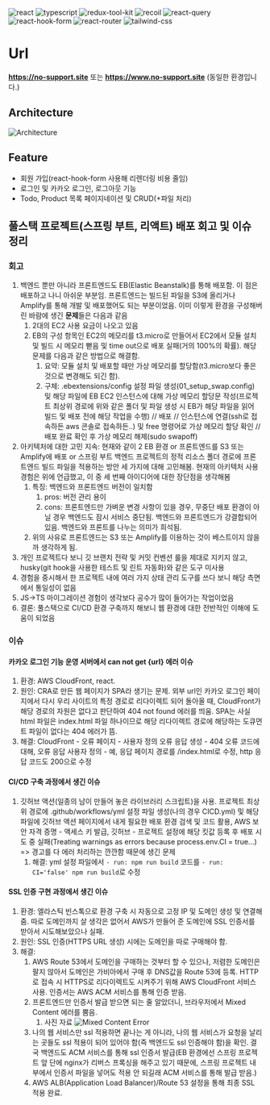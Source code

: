 ![react](https://img.shields.io/badge/react-444444?style=for-the-badge&logo=react) ![typescript](https://img.shields.io/badge/typescript-444444?style=for-the-badge&logo=typescript) ![redux-tool-kit](https://img.shields.io/badge/redux_tool_kit-444444?style=for-the-badge&logo=redux) ![recoil](https://img.shields.io/badge/recoil-444444?style=for-the-badge&logo=recoil) ![react-query](https://img.shields.io/badge/react_query-444444?style=for-the-badge&logo=react-query) ![react-hook-form](https://img.shields.io/badge/react_hook_form-444444?style=for-the-badge&logo=react-hook-form) ![react-router](https://img.shields.io/badge/react_router-444444?style=for-the-badge&logo=react-router) ![tailwind-css](https://img.shields.io/badge/tailwind_css-444444?style=for-the-badge&logo=tailwind-css)

# Url

**https://no-support.site**
또는
**https://www.no-support.site**
(동일한 환경입니다.) 

## Architecture

![Architecture](https://github.com/no-support/mall/assets/50227723/3ce2db9a-4f83-4c99-af26-ba795ac25b33)

## Feature
 - 회원 가입(react-hook-form 사용해 리렌더링 비용 줄임)
 - 로그인 및 카카오 로그인, 로그아웃 기능
 - Todo, Product 목록 페이지네이션 및 CRUD(+파일 처리)

## 풀스택 프로젝트(스프링 부트, 리액트) 배포 회고 및 이슈 정리

### 회고

1. 백엔드 뿐만 아니라 프론트엔드도 EB(Elastic Beanstalk)를 통해 배포함. 이 점은 배포하고 나니 아쉬운 부분임. 프론트엔드는 빌드된 파일을 S3에 올리거나 Amplify를 통해 개발 및 배포했어도 되는 부분이었음. 이미 이렇게 환경을 구성해버린 바람에 생긴 **문제**들은 다음과 같음
	1. 2대의 EC2 사용 요금이 나오고 있음
	2. EB의 구성 항목인 EC2의 메모리를 t3.micro로 만들어서 EC2에서 모듈 설치 및 빌드 시 메모리 뻗음 및 time out으로 배포 실패(거의 100%의 확률). 해당 문제를 다음과 같은 방법으로 해결함.
        1. 요약: 모듈 설치 및 배포할 때만 가상 메모리를 할당함(t3.micro보다 좋은 것으로 변경해도 되긴 함).
        2. 구체: .ebextensions/config 설정 파일 생성(01_setup_swap.config) 및 해당 파일에 EB EC2 인스턴스에 대해 가상 메모리 할당문 작성(프로젝트 최상위 경로에 위와 같은 폴더 및 파일 생성 시 EB가 해당 파일을 읽어 빌드 및 배포 전에 해당 작업을 수행) // 배포 // 인스턴스에 연결(ssh로 접속하든 aws 콘솔로 접속하든..) 및 free 명령어로 가상 메모리 할당 확인 // 배포 완료 확인 후 가상 메모리 해제(sudo swapoff)
2. 아키텍처에 대한 고민 지속: 현재와 같이 2 EB 환경 or 프론트엔드를 S3 또는 Amplify에 배포 or 스프링 부트 백엔드 프로젝트의 정적 리소스 폴더 경로에 프론트엔드 빌드 파일을 적용하는 방안 세 가지에 대해 고민해봄. 현재의 아키텍처 사용 경험은 위에 언급했고, 이 중 세 번째 아이디어에 대한 장단점을 생각해봄
   1. 특징: 백엔드와 프론트엔드 버전이 일치함
      1. pros: 버전 관리 용이
      2. cons: 프론트엔드만 가벼운 변경 사항이 있을 경우, 무중단 배포 환경이 아닐 경우 백엔드도 잠시 서비스 중단됨. 백엔드와 프론트엔드가 강결합되어 있음. 백엔드와 프론트를 나누는 의미가 희석됨.
   2. 위의 사유로 프론트엔드는 S3 또는 Amplify를 이용하는 것이 베스트이지 않을까 생각하게 됨.
3. 개인 프로젝트다 보니 깃 브랜치 전략 및 커밋 컨벤션 룰을 제대로 지키지 않고, husky(git hook을 사용한 테스트 및 린트 자동화)와 같은 도구 미사용
4. 경험을 중시해서 한 프로젝트 내에 여러 가지 상태 관리 도구를 쓰다 보니 해당 측면에서 통일성이 없음
5. JS->TS 마이그레이션 경험이 생각보다 공수가 많이 들어가는 작업이었음
6. 결론: 풀스택으로 CI/CD 환경 구축까지 해보니 웹 환경에 대한 전반적인 이해에 도움이 되었음

### 이슈

#### 카카오 로그인 기능 운영 서버에서 can not get {url} 에러 이슈

1. 환경: AWS CloudFront, react.
2. 원인: CRA로 만든 웹 페이지가 SPA라 생기는 문제. 외부 url인 카카오 로그인 페이지에서 다시 우리 사이트의 특정 경로로 리다이렉트 되어 돌아올 때, CloudFront가 해당 경로의 자원은 없다고 판단하여 404 not found 에러를 띄움. SPA는 사실 html 파일은 index.html 파일 하나이므로 해당 리다이렉트 경로에 해당하는 도큐먼트 파일이 없다는 404 에러가 뜸.
3. 해결: CloudFront - 오류 페이지 - 사용자 정의 오류 응답 생성 - 404 오류 코드에 대해, 오류 응답 사용자 정의 - 예, 응답 페이지 경로를 /index.html로 수정, http 응답 코드도 200으로 수정

#### CI/CD 구축 과정에서 생긴 이슈

1. 깃허브 액션(일종의 남이 만들어 놓은 라이브러리 스크립트)을 사용. 프로젝트 최상위 경로에 .github/workflows/yml 설정 파일 생성(나의 경우 CICD.yml) 및 해당 파일에 깃허브 액션 페이지에서 내게 필요한 배포 환경 검색 및 코드 활용, AWS 보안 자격 증명 - 액세스 키 발급, 깃허브 - 프로젝트 설정에 해당 킷값 등록 후 배포 시도 중 실패(Treating warnings as errors because process.env.CI = true...) => 경고를 다 에러 처리하는 깐깐함 때문에 생긴 문제
   1. 해결: yml 설정 파일에서 `- run: npm run build` 코드를 `- run: CI='false' npm run build`로 수정

#### SSL 인증 구현 과정에서 생긴 이슈

1. 환경: 엘라스틱 빈스톡으로 환경 구축 시 자동으로 고정 IP 및 도메인 생성 및 연결해 줌. 따로 도메인까지 살 생각은 없어서 AWS가 만들어 준 도메인에 SSL 인증서를 받아서 시도해보았으나 실패.
2. 원인: SSL 인증(HTTPS URL 생성) 시에는 도메인을 따로 구매해야 함.
3. 해결: 
   1. AWS Route 53에서 도메인을 구매하는 것부터 할 수 있으나, 저렴한 도메인은 팔지 않아서 도메인은 가비아에서 구매 후 DNS값을 Route 53에 등록. HTTP로 접속 시 HTTPS로 리다이렉트도 시켜주기 위해 AWS CloudFront 서비스 사용. 인증서는 AWS ACM 서비스를 통해 인증 받음.
   2. 프론트엔드만 인증서 발급 받으면 되는 줄 알았더니, 브라우저에서 Mixed Content 에러를 뿜음.
      1. 사진 자료 ![Mixed Content Error](https://github.com/no-support/mall/assets/50227723/2b283fd5-1258-4d27-b190-55a4f87dd683)
   3. 나의 웹 서비스만 ssl 적용하면 끝나는 게 아니라, 나의 웹 서비스가 요청을 날리는 곳들도 ssl 적용이 되어 있어야 함(즉 백엔드도 ssl 인증해야 함)을 확인. 결국 백엔드도 ACM 서비스를 통해 ssl 인증서 발급(EB 환경에선 스프링 프로젝트 앞 단에 nginx가 리버스 프록싱을 해주고 있기 때문에, 스프링 프로젝트 내부에서 인증서 파일을 넣어도 적용 안 되길래 ACM 서비스를 통해 발급 받음.)
   4. AWS ALB(Application Load Balancer)/Route 53 설정을 통해 최종 SSL 적용 완료.
